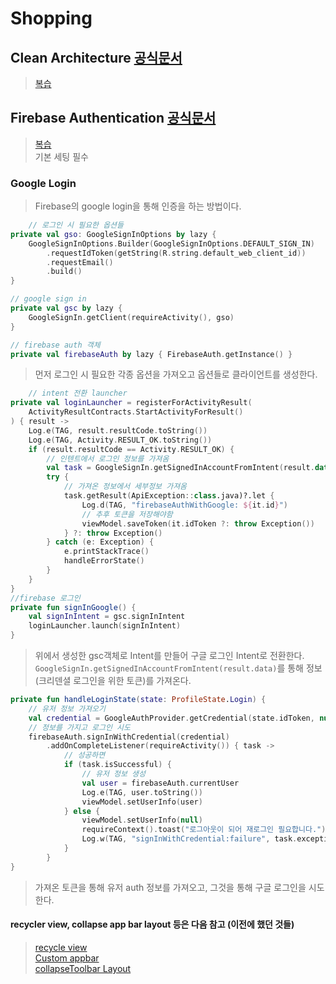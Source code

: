 Shopping
===

## Clean Architecture [공식문서](https://developer.android.com/topic/architecture)

> [복습](https://github.com/Kim-Min-Jong/android_practice_project2/tree/Advanced/advanced/ToDoList#architecture)

## Firebase Authentication [공식문서](https://firebase.google.com/docs/auth?hl=ko)

> [복습](https://github.com/Kim-Min-Jong/android_practice_project2/tree/Advanced/advanced/ToDoList#architecture)  
> 기본 세팅 필수

### Google Login

> Firebase의 google login을 통해 인증을 하는 방법이다.

```kotlin
    // 로그인 시 필요한 옵션들
private val gso: GoogleSignInOptions by lazy {
    GoogleSignInOptions.Builder(GoogleSignInOptions.DEFAULT_SIGN_IN)
        .requestIdToken(getString(R.string.default_web_client_id))
        .requestEmail()
        .build()
}

// google sign in
private val gsc by lazy {
    GoogleSignIn.getClient(requireActivity(), gso)
}

// firebase auth 객체
private val firebaseAuth by lazy { FirebaseAuth.getInstance() }
```

> 먼저 로그인 시 필요한 각종 옵션을 가져오고 옵션들로 클라이언트를 생성한다.

```kotlin
    // intent 전환 launcher
private val loginLauncher = registerForActivityResult(
    ActivityResultContracts.StartActivityForResult()
) { result ->
    Log.e(TAG, result.resultCode.toString())
    Log.e(TAG, Activity.RESULT_OK.toString())
    if (result.resultCode == Activity.RESULT_OK) {
        // 인텐트에서 로그인 정보를 가져옴
        val task = GoogleSignIn.getSignedInAccountFromIntent(result.data)
        try {
            // 가져온 정보에서 세부정보 가져옴
            task.getResult(ApiException::class.java)?.let {
                Log.d(TAG, "firebaseAuthWithGoogle: ${it.id}")
                // 추후 토큰을 저장해야함
                viewModel.saveToken(it.idToken ?: throw Exception())
            } ?: throw Exception()
        } catch (e: Exception) {
            e.printStackTrace()
            handleErrorState()
        }
    }
}
//firebase 로그인
private fun signInGoogle() {
    val signInIntent = gsc.signInIntent
    loginLauncher.launch(signInIntent)
}
```
> 위에서 생성한 gsc객체로 Intent를 만들어 구글 로그인 Intent로 전환한다.
> ```GoogleSignIn.getSignedInAccountFromIntent(result.data)```를 통해 정보(크리덴셜 로그인을 위한 토큰)를 가져온다.

```kotlin
private fun handleLoginState(state: ProfileState.Login) {
    // 유저 정보 가져오기
    val credential = GoogleAuthProvider.getCredential(state.idToken, null)
    // 정보를 가지고 로그인 시도
    firebaseAuth.signInWithCredential(credential)
        .addOnCompleteListener(requireActivity()) { task ->
            // 성공하면
            if (task.isSuccessful) {
                // 유저 정보 생성
                val user = firebaseAuth.currentUser
                Log.e(TAG, user.toString())
                viewModel.setUserInfo(user)
            } else {
                viewModel.setUserInfo(null)
                requireContext().toast("로그아웃이 되어 재로그인 필요합니다.")
                Log.w(TAG, "signInWithCredential:failure", task.exception)
            }
        }
}
```
> 가져온 토큰을 통해 유저 auth 정보를 가져오고, 그것을 통해 구글 로그인을 시도한다.



#### recycler view, collapse app bar layout 등은 다음 참고 (이전에 했던 것들)
> [recycle view](https://github.com/Kim-Min-Jong/android_practice_project2/tree/intermediate/intermediate/BookReview#recyclerview-%EC%82%AC%EC%9A%A9%ED%95%98%EA%B8%B0)  
> [Custom appbar](https://github.com/Kim-Min-Jong/android_practice_project2/tree/intermediate/intermediate/BookReview#recyclerview-%EC%82%AC%EC%9A%A9%ED%95%98%EA%B8%B0)  
> [collapseToolbar Layout](https://developer.android.com/reference/com/google/android/material/appbar/CollapsingToolbarLayout)  
